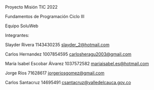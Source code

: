 Proyecto Misión TIC 2022

Fundamentos de Programación Ciclo III

Equipo SoluWeb

Integrantes:

Slayder Rivera 
1143430235
slayder_2@hotmail.com

Carlos Hernandez
1007854595
carlosheragu2003@gmail.com

María Isabel Escobar Álvarez 
1037572582 
mariaisabel.es@hotmail.com

Jorge Ríos
71628617
jorgeriosgomez@gmail.com

Carlos Santacruz 
14695491
csantacruz@valledelcauca.gov.co

